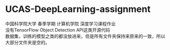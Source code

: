 # UCAS-DeepLearning-assignment
 中国科学院大学 春季学期 计算机学院 深度学习课程作业  
 没有TensorFlow Object Detection API这类开源代码  
 数据集，训练的模型之类的都没放进来，但是所有文件夹保持来原来的一致，所以大部分文件夹是空的。
 
